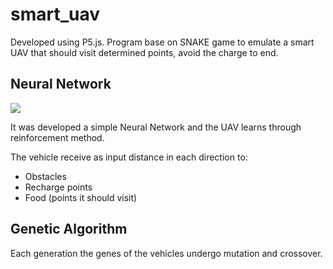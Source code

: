 # smart_uav
Developed using P5.js. Program base on SNAKE game to emulate a smart UAV that should visit determined points, avoid the charge to end. 

## Neural Network
![](https://github.com/eliaslawrence/smart_uav/blob/master/example.gif)

It was developed a simple Neural Network and the UAV learns through reinforcement method. 

The vehicle receive as input distance in each direction to:
- Obstacles
- Recharge points
- Food (points it should visit)

## Genetic Algorithm

Each generation the genes of the vehicles undergo mutation and crossover.